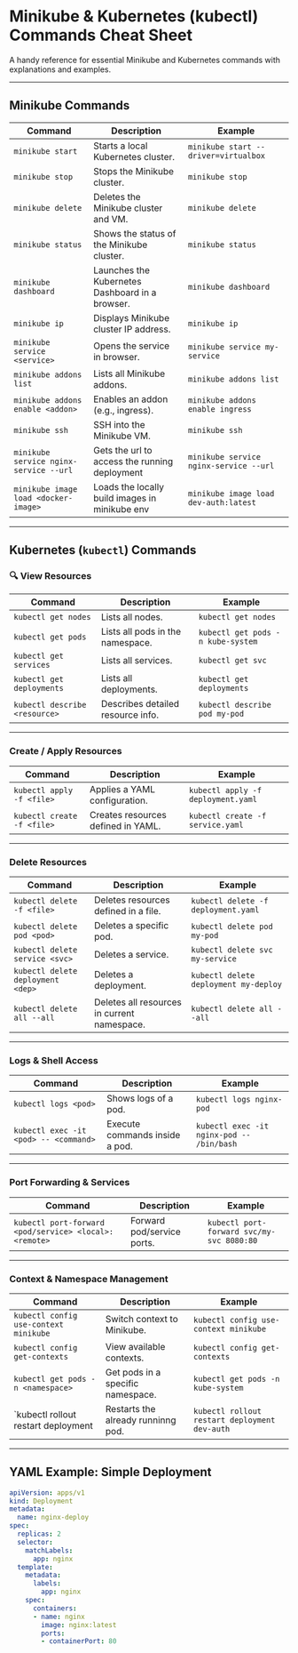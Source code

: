 # Minikube & Kubernetes (kubectl) Commands Cheat Sheet

A handy reference for essential Minikube and Kubernetes commands with explanations and examples.

---

## Minikube Commands

| Command                                | Description                                     | Example                                |
|----------------------------------------|-------------------------------------------------|----------------------------------------|
| `minikube start`                       | Starts a local Kubernetes cluster.              | `minikube start --driver=virtualbox`   |
| `minikube stop`                        | Stops the Minikube cluster.                     | `minikube stop`                        |
| `minikube delete`                      | Deletes the Minikube cluster and VM.            | `minikube delete`                      |
| `minikube status`                      | Shows the status of the Minikube cluster.       | `minikube status`                      |
| `minikube dashboard`                   | Launches the Kubernetes Dashboard in a browser. | `minikube dashboard`                   |
| `minikube ip`                          | Displays Minikube cluster IP address.           | `minikube ip`                          |
| `minikube service <service>`           | Opens the service in browser.                   | `minikube service my-service`          |
| `minikube addons list`                 | Lists all Minikube addons.                      | `minikube addons list`                 |
| `minikube addons enable <addon>`       | Enables an addon (e.g., ingress).               | `minikube addons enable ingress`       |
| `minikube ssh`                         | SSH into the Minikube VM.                       | `minikube ssh`                         |
| `minikube service nginx-service --url` | Gets the url to access the running deployment   | `minikube service nginx-service --url` |
| `minikube image load <docker-image>`   | Loads the locally build images in minikube env  | `minikube image load dev-auth:latest`  |


---

## Kubernetes (`kubectl`) Commands

### 🔍 View Resources

| Command                       | Description                       | Example                           |
|-------------------------------|-----------------------------------|-----------------------------------|
| `kubectl get nodes`           | Lists all nodes.                  | `kubectl get nodes`               |
| `kubectl get pods`            | Lists all pods in the namespace.  | `kubectl get pods -n kube-system` |
| `kubectl get services`        | Lists all services.               | `kubectl get svc`                 |
| `kubectl get deployments`     | Lists all deployments.            | `kubectl get deployments`         |
| `kubectl describe <resource>` | Describes detailed resource info. | `kubectl describe pod my-pod`     |

---

### Create / Apply Resources

| Command                    | Description                        | Example                            |
|----------------------------|------------------------------------|------------------------------------|
| `kubectl apply -f <file>`  | Applies a YAML configuration.      | `kubectl apply -f deployment.yaml` |
| `kubectl create -f <file>` | Creates resources defined in YAML. | `kubectl create -f service.yaml`   |

---

### Delete Resources

| Command                           | Description                                 | Example                               |
|-----------------------------------|---------------------------------------------|---------------------------------------|
| `kubectl delete -f <file>`        | Deletes resources defined in a file.        | `kubectl delete -f deployment.yaml`   |
| `kubectl delete pod <pod>`        | Deletes a specific pod.                     | `kubectl delete pod my-pod`           |
| `kubectl delete service <svc>`    | Deletes a service.                          | `kubectl delete svc my-service`       |
| `kubectl delete deployment <dep>` | Deletes a deployment.                       | `kubectl delete deployment my-deploy` |
| `kubectl delete all --all`        | Deletes all resources in current namespace. | `kubectl delete all --all`            |

---

### Logs & Shell Access

| Command                               | Description                    | Example                                   |
|---------------------------------------|--------------------------------|-------------------------------------------|
| `kubectl logs <pod>`                  | Shows logs of a pod.           | `kubectl logs nginx-pod`                  |
| `kubectl exec -it <pod> -- <command>` | Execute commands inside a pod. | `kubectl exec -it nginx-pod -- /bin/bash` |

---

### Port Forwarding & Services

| Command                                               | Description                | Example                                   |
|-------------------------------------------------------|----------------------------|-------------------------------------------|
| `kubectl port-forward <pod/service> <local>:<remote>` | Forward pod/service ports. | `kubectl port-forward svc/my-svc 8080:80` |

---

### Context & Namespace Management

| Command                                        | Description                        | Example                                       |
|------------------------------------------------|------------------------------------|-----------------------------------------------|
| `kubectl config use-context minikube`          | Switch context to Minikube.        | `kubectl config use-context minikube`         |
| `kubectl config get-contexts`                  | View available contexts.           | `kubectl config get-contexts`                 |
| `kubectl get pods -n <namespace>`              | Get pods in a specific namespace.  | `kubectl get pods -n kube-system`             |
| `kubectl rollout restart deployment <pod-name> | Restarts the already runninng pod. | `kubectl rollout restart deployment dev-auth` |



---

## YAML Example: Simple Deployment

```yaml
apiVersion: apps/v1
kind: Deployment
metadata:
  name: nginx-deploy
spec:
  replicas: 2
  selector:
    matchLabels:
      app: nginx
  template:
    metadata:
      labels:
        app: nginx
    spec:
      containers:
      - name: nginx
        image: nginx:latest
        ports:
        - containerPort: 80

